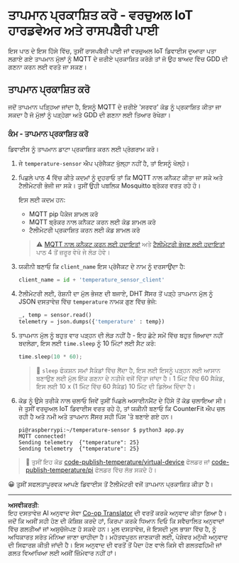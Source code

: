 <!--
CO_OP_TRANSLATOR_METADATA:
{
  "original_hash": "4efc74299e19f5d08f2f3f34451a11ba",
  "translation_date": "2025-08-27T11:03:45+00:00",
  "source_file": "2-farm/lessons/1-predict-plant-growth/single-board-computer-temp-publish.md",
  "language_code": "pa"
}
-->
# ਤਾਪਮਾਨ ਪ੍ਰਕਾਸ਼ਿਤ ਕਰੋ - ਵਰਚੁਅਲ IoT ਹਾਰਡਵੇਅਰ ਅਤੇ ਰਾਸਪਬੈਰੀ ਪਾਈ

ਇਸ ਪਾਠ ਦੇ ਇਸ ਹਿੱਸੇ ਵਿੱਚ, ਤੁਸੀਂ ਰਾਸਪਬੈਰੀ ਪਾਈ ਜਾਂ ਵਰਚੁਅਲ IoT ਡਿਵਾਈਸ ਦੁਆਰਾ ਪਤਾ ਲਗਾਏ ਗਏ ਤਾਪਮਾਨ ਮੁੱਲਾਂ ਨੂੰ MQTT ਦੇ ਜ਼ਰੀਏ ਪ੍ਰਕਾਸ਼ਿਤ ਕਰੋਗੇ ਤਾਂ ਜੋ ਉਹ ਬਾਅਦ ਵਿੱਚ GDD ਦੀ ਗਣਨਾ ਕਰਨ ਲਈ ਵਰਤੇ ਜਾ ਸਕਣ।

## ਤਾਪਮਾਨ ਪ੍ਰਕਾਸ਼ਿਤ ਕਰੋ

ਜਦੋਂ ਤਾਪਮਾਨ ਪੜ੍ਹਿਆ ਜਾਂਦਾ ਹੈ, ਇਸਨੂੰ MQTT ਦੇ ਜ਼ਰੀਏ 'ਸਰਵਰ' ਕੋਡ ਨੂੰ ਪ੍ਰਕਾਸ਼ਿਤ ਕੀਤਾ ਜਾ ਸਕਦਾ ਹੈ ਜੋ ਮੁੱਲਾਂ ਨੂੰ ਪੜ੍ਹੇਗਾ ਅਤੇ GDD ਦੀ ਗਣਨਾ ਲਈ ਤਿਆਰ ਰੱਖੇਗਾ।

### ਕੰਮ - ਤਾਪਮਾਨ ਪ੍ਰਕਾਸ਼ਿਤ ਕਰੋ

ਡਿਵਾਈਸ ਨੂੰ ਤਾਪਮਾਨ ਡਾਟਾ ਪ੍ਰਕਾਸ਼ਿਤ ਕਰਨ ਲਈ ਪ੍ਰੋਗਰਾਮ ਕਰੋ।

1. ਜੇ `temperature-sensor` ਐਪ ਪ੍ਰੋਜੈਕਟ ਖੁੱਲ੍ਹਾ ਨਹੀਂ ਹੈ, ਤਾਂ ਇਸਨੂੰ ਖੋਲ੍ਹੋ।

1. ਪਿਛਲੇ ਪਾਠ 4 ਵਿੱਚ ਕੀਤੇ ਕਦਮਾਂ ਨੂੰ ਦੁਹਰਾਓ ਤਾਂ ਕਿ MQTT ਨਾਲ ਕਨੈਕਟ ਕੀਤਾ ਜਾ ਸਕੇ ਅਤੇ ਟੈਲੀਮੇਟਰੀ ਭੇਜੀ ਜਾ ਸਕੇ। ਤੁਸੀਂ ਉਹੀ ਪਬਲਿਕ Mosquitto ਬ੍ਰੋਕਰ ਵਰਤ ਰਹੇ ਹੋ।

    ਇਸ ਲਈ ਕਦਮ ਹਨ:

    - MQTT pip ਪੈਕੇਜ ਸ਼ਾਮਲ ਕਰੋ
    - MQTT ਬ੍ਰੋਕਰ ਨਾਲ ਕਨੈਕਟ ਕਰਨ ਲਈ ਕੋਡ ਸ਼ਾਮਲ ਕਰੋ
    - ਟੈਲੀਮੇਟਰੀ ਪ੍ਰਕਾਸ਼ਿਤ ਕਰਨ ਲਈ ਕੋਡ ਸ਼ਾਮਲ ਕਰੋ

    > ⚠️ [MQTT ਨਾਲ ਕਨੈਕਟ ਕਰਨ ਲਈ ਹਦਾਇਤਾਂ](../../../1-getting-started/lessons/4-connect-internet/single-board-computer-mqtt.md) ਅਤੇ [ਟੈਲੀਮੇਟਰੀ ਭੇਜਣ ਲਈ ਹਦਾਇਤਾਂ](../../../1-getting-started/lessons/4-connect-internet/single-board-computer-telemetry.md) ਪਾਠ 4 ਤੋਂ ਜ਼ਰੂਰ ਵੇਖੋ ਜੇ ਲੋੜ ਹੋਵੇ।

1. ਯਕੀਨੀ ਬਣਾਓ ਕਿ `client_name` ਇਸ ਪ੍ਰੋਜੈਕਟ ਦੇ ਨਾਮ ਨੂੰ ਦਰਸਾਉਂਦਾ ਹੈ:

    ```python
    client_name = id + 'temperature_sensor_client'
    ```

1. ਟੈਲੀਮੇਟਰੀ ਲਈ, ਰੋਸ਼ਨੀ ਦਾ ਮੁੱਲ ਭੇਜਣ ਦੀ ਬਜਾਏ, DHT ਸੈਂਸਰ ਤੋਂ ਪੜ੍ਹੇ ਤਾਪਮਾਨ ਮੁੱਲ ਨੂੰ JSON ਦਸਤਾਵੇਜ਼ ਵਿੱਚ `temperature` ਨਾਮਕ ਗੁਣ ਵਿੱਚ ਭੇਜੋ:

    ```python
    _, temp = sensor.read()
    telemetry = json.dumps({'temperature' : temp})
    ```

1. ਤਾਪਮਾਨ ਮੁੱਲ ਨੂੰ ਬਹੁਤ ਵਾਰ ਪੜ੍ਹਨ ਦੀ ਲੋੜ ਨਹੀਂ ਹੈ - ਇਹ ਛੋਟੇ ਸਮੇਂ ਵਿੱਚ ਬਹੁਤ ਜ਼ਿਆਦਾ ਨਹੀਂ ਬਦਲੇਗਾ, ਇਸ ਲਈ `time.sleep` ਨੂੰ 10 ਮਿੰਟਾਂ ਲਈ ਸੈਟ ਕਰੋ:

    ```cpp
    time.sleep(10 * 60);
    ```

    > 💁 `sleep` ਫੰਕਸ਼ਨ ਸਮਾਂ ਸੈਕੰਡਾਂ ਵਿੱਚ ਲੈਂਦਾ ਹੈ, ਇਸ ਲਈ ਇਸਨੂੰ ਪੜ੍ਹਨ ਲਈ ਆਸਾਨ ਬਣਾਉਣ ਲਈ ਮੁੱਲ ਇੱਕ ਗਣਨਾ ਦੇ ਨਤੀਜੇ ਵਜੋਂ ਦਿੱਤਾ ਜਾਂਦਾ ਹੈ। 1 ਮਿੰਟ ਵਿੱਚ 60 ਸੈਕੰਡ, ਇਸ ਲਈ 10 x (1 ਮਿੰਟ ਵਿੱਚ 60 ਸੈਕੰਡ) 10 ਮਿੰਟ ਦੀ ਡਿਲੇਅ ਦਿੰਦਾ ਹੈ।

1. ਕੋਡ ਨੂੰ ਉਸੇ ਤਰੀਕੇ ਨਾਲ ਚਲਾਓ ਜਿਵੇਂ ਤੁਸੀਂ ਪਿਛਲੇ ਅਸਾਈਨਮੈਂਟ ਦੇ ਹਿੱਸੇ ਤੋਂ ਕੋਡ ਚਲਾਇਆ ਸੀ। ਜੇ ਤੁਸੀਂ ਵਰਚੁਅਲ IoT ਡਿਵਾਈਸ ਵਰਤ ਰਹੇ ਹੋ, ਤਾਂ ਯਕੀਨੀ ਬਣਾਓ ਕਿ CounterFit ਐਪ ਚਲ ਰਹੀ ਹੈ ਅਤੇ ਨਮੀ ਅਤੇ ਤਾਪਮਾਨ ਸੈਂਸਰ ਸਹੀ ਪਿੰਸ 'ਤੇ ਬਣਾਏ ਗਏ ਹਨ।

    ```output
    pi@raspberrypi:~/temperature-sensor $ python3 app.py
    MQTT connected!
    Sending telemetry  {"temperature": 25}
    Sending telemetry  {"temperature": 25}
    ```

> 💁 ਤੁਸੀਂ ਇਹ ਕੋਡ [code-publish-temperature/virtual-device](../../../../../2-farm/lessons/1-predict-plant-growth/code-publish-temperature/virtual-device) ਫੋਲਡਰ ਜਾਂ [code-publish-temperature/pi](../../../../../2-farm/lessons/1-predict-plant-growth/code-publish-temperature/pi) ਫੋਲਡਰ ਵਿੱਚ ਲੱਭ ਸਕਦੇ ਹੋ।

😀 ਤੁਸੀਂ ਸਫਲਤਾਪੂਰਵਕ ਆਪਣੇ ਡਿਵਾਈਸ ਤੋਂ ਟੈਲੀਮੇਟਰੀ ਵਜੋਂ ਤਾਪਮਾਨ ਪ੍ਰਕਾਸ਼ਿਤ ਕੀਤਾ ਹੈ।

---

**ਅਸਵੀਕਰਤੀ**:  
ਇਹ ਦਸਤਾਵੇਜ਼ AI ਅਨੁਵਾਦ ਸੇਵਾ [Co-op Translator](https://github.com/Azure/co-op-translator) ਦੀ ਵਰਤੋਂ ਕਰਕੇ ਅਨੁਵਾਦ ਕੀਤਾ ਗਿਆ ਹੈ। ਜਦੋਂ ਕਿ ਅਸੀਂ ਸਹੀ ਹੋਣ ਦੀ ਕੋਸ਼ਿਸ਼ ਕਰਦੇ ਹਾਂ, ਕਿਰਪਾ ਕਰਕੇ ਧਿਆਨ ਦਿਓ ਕਿ ਸਵੈਚਾਲਿਤ ਅਨੁਵਾਦਾਂ ਵਿੱਚ ਗਲਤੀਆਂ ਜਾਂ ਅਸੁਚੱਜੇਪਣ ਹੋ ਸਕਦੇ ਹਨ। ਮੂਲ ਦਸਤਾਵੇਜ਼, ਜੋ ਇਸਦੀ ਮੂਲ ਭਾਸ਼ਾ ਵਿੱਚ ਹੈ, ਨੂੰ ਅਧਿਕਾਰਤ ਸਰੋਤ ਮੰਨਿਆ ਜਾਣਾ ਚਾਹੀਦਾ ਹੈ। ਮਹੱਤਵਪੂਰਨ ਜਾਣਕਾਰੀ ਲਈ, ਪੇਸ਼ੇਵਰ ਮਨੁੱਖੀ ਅਨੁਵਾਦ ਦੀ ਸਿਫਾਰਸ਼ ਕੀਤੀ ਜਾਂਦੀ ਹੈ। ਇਸ ਅਨੁਵਾਦ ਦੀ ਵਰਤੋਂ ਤੋਂ ਪੈਦਾ ਹੋਣ ਵਾਲੇ ਕਿਸੇ ਵੀ ਗਲਤਫਹਿਮੀ ਜਾਂ ਗਲਤ ਵਿਆਖਿਆ ਲਈ ਅਸੀਂ ਜ਼ਿੰਮੇਵਾਰ ਨਹੀਂ ਹਾਂ।